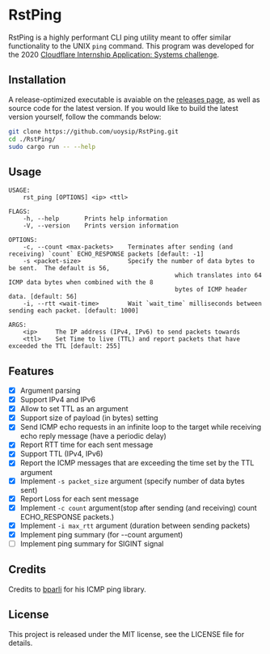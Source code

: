 # RstPing

RstPing is a highly performant CLI ping utility meant to offer similar functionality to the UNIX `ping` command. This program was developed for the 2020 [Cloudflare Internship Application: Systems challenge](https://github.com/cloudflare-internship-2020/internship-application-systems).

## Installation

A release-optimized executable is avaiable on the [releases page](https://github.com/uoysip/ping-util-rs/releases), as well as source code for the latest version. If you would like to build the latest version yourself, follow the commands below:

```bash
git clone https://github.com/uoysip/RstPing.git
cd ./RstPing/
sudo cargo run -- --help
```

## Usage

```
USAGE:
    rst_ping [OPTIONS] <ip> <ttl>

FLAGS:
    -h, --help       Prints help information
    -V, --version    Prints version information

OPTIONS:
    -c, --count <max-packets>    Terminates after sending (and receiving) `count` ECHO_RESPONSE packets [default: -1]
    -s <packet-size>             Specify the number of data bytes to be sent.  The default is 56,
                                              which translates into 64 ICMP data bytes when combined with the 8
                                              bytes of ICMP header data. [default: 56]
    -i, --rtt <wait-time>        Wait `wait_time` milliseconds between sending each packet. [default: 1000]

ARGS:
    <ip>     The IP address (IPv4, IPv6) to send packets towards
    <ttl>    Set Time to live (TTL) and report packets that have exceeded the TTL [default: 255]
```


## Features

- [x] Argument parsing
- [x] Support IPv4 and IPv6
- [x] Allow to set TTL as an argument
- [x] Support size of payload (in bytes) setting 
- [x] Send ICMP echo requests in an infinite loop to the target while receiving echo reply message (have a periodic delay)
- [x] Report RTT time for each sent message
- [x] Support TTL (IPv4, IPv6)
- [x] Report the ICMP messages that are exceeding the time set by the TTL argument
- [x] Implement `-s packet_size` argument (specify number of data bytes sent)
- [x] Report Loss for each sent message
- [x] Implement `-c count` argument(stop after sending (and receiving) count ECHO_RESPONSE packets.)
- [x] Implement `-i max_rtt` argument (duration between sending packets)
- [x] Implement ping summary (for --count argument)
- [ ] Implement ping summary for SIGINT signal

## Credits

Credits to [bparli](https://github.com/bparli) for his ICMP ping library.

## License

This project is released under the MIT license, see the LICENSE file for details.